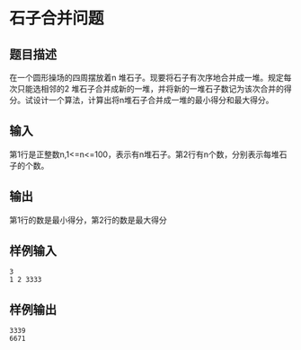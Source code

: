 # 石子合并问题
## 题目描述
在一个圆形操场的四周摆放着n 堆石子。现要将石子有次序地合并成一堆。规定每次只能选相邻的2 堆石子合并成新的一堆，并将新的一堆石子数记为该次合并的得分。试设计一个算法，计算出将n堆石子合并成一堆的最小得分和最大得分。
## 输入
第1行是正整数n,1<=n<=100，表示有n堆石子。第2行有n个数，分别表示每堆石子的个数。
## 输出
第1行的数是最小得分，第2行的数是最大得分
## 样例输入
```text
3
1 2 3333
```
## 样例输出
```text
3339
6671
```